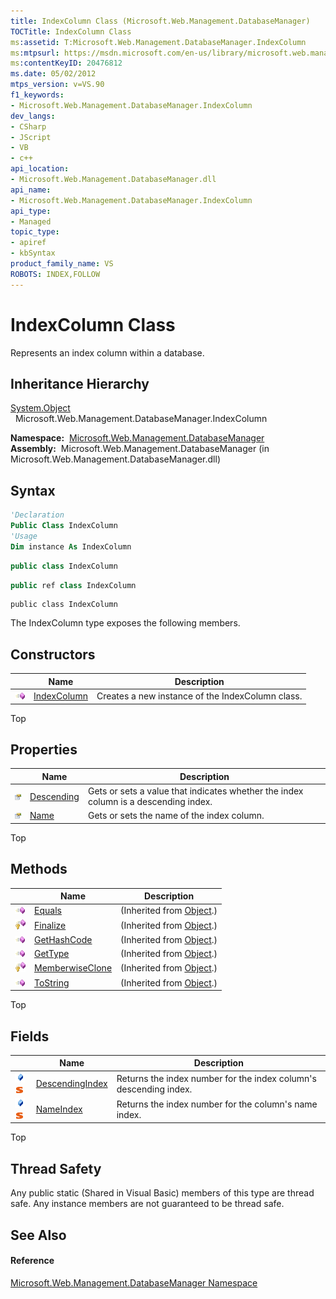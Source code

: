 ```yaml
---
title: IndexColumn Class (Microsoft.Web.Management.DatabaseManager)
TOCTitle: IndexColumn Class
ms:assetid: T:Microsoft.Web.Management.DatabaseManager.IndexColumn
ms:mtpsurl: https://msdn.microsoft.com/en-us/library/microsoft.web.management.databasemanager.indexcolumn(v=VS.90)
ms:contentKeyID: 20476812
ms.date: 05/02/2012
mtps_version: v=VS.90
f1_keywords:
- Microsoft.Web.Management.DatabaseManager.IndexColumn
dev_langs:
- CSharp
- JScript
- VB
- c++
api_location:
- Microsoft.Web.Management.DatabaseManager.dll
api_name:
- Microsoft.Web.Management.DatabaseManager.IndexColumn
api_type:
- Managed
topic_type:
- apiref
- kbSyntax
product_family_name: VS
ROBOTS: INDEX,FOLLOW
---
```


# IndexColumn Class

Represents an index column within a database.

## Inheritance Hierarchy

[System.Object](https://msdn.microsoft.com/en-us/library/e5kfa45b\(v=vs.90\))  
  Microsoft.Web.Management.DatabaseManager.IndexColumn  

**Namespace:**  [Microsoft.Web.Management.DatabaseManager](microsoft-web-management-databasemanager-namespace.md)  
**Assembly:**  Microsoft.Web.Management.DatabaseManager (in Microsoft.Web.Management.DatabaseManager.dll)

## Syntax

``` vb
'Declaration
Public Class IndexColumn
'Usage
Dim instance As IndexColumn
```

``` csharp
public class IndexColumn
```

``` c++
public ref class IndexColumn
```

``` jscript
public class IndexColumn
```

The IndexColumn type exposes the following members.

## Constructors

||Name|Description|
|--- |--- |--- |
|![Public method](images/Dd566041.pubmethod(en-us,VS.90).gif "Public method")|[IndexColumn](indexcolumn-constructor-microsoft-web-management-databasemanager.md)|Creates a new instance of the IndexColumn class.|


Top

## Properties

||Name|Description|
|--- |--- |--- |
|![Public property](images/Dd565931.pubproperty(en-us,VS.90).gif "Public property")|[Descending](indexcolumn-descending-property-microsoft-web-management-databasemanager.md)|Gets or sets a value that indicates whether the index column is a descending index.|
|![Public property](images/Dd565931.pubproperty(en-us,VS.90).gif "Public property")|[Name](indexcolumn-name-property-microsoft-web-management-databasemanager.md)|Gets or sets the name of the index column.|

Top

## Methods

||Name|Description|
|--- |--- |--- |
|![Public method](images/Dd566041.pubmethod(en-us,VS.90).gif "Public method")|[Equals](https://msdn.microsoft.com/en-us/library/bsc2ak47(v=vs.90))|(Inherited from [Object](https://msdn.microsoft.com/en-us/library/e5kfa45b(v=vs.90)).)|
|![Protected method](images/Dd566041.protmethod(en-us,VS.90).gif "Protected method")|[Finalize](https://msdn.microsoft.com/en-us/library/4k87zsw7(v=vs.90))|(Inherited from [Object](https://msdn.microsoft.com/en-us/library/e5kfa45b(v=vs.90)).)|
|![Public method](images/Dd566041.pubmethod(en-us,VS.90).gif "Public method")|[GetHashCode](https://msdn.microsoft.com/en-us/library/zdee4b3y(v=vs.90))|(Inherited from [Object](https://msdn.microsoft.com/en-us/library/e5kfa45b(v=vs.90)).)|
|![Public method](images/Dd566041.pubmethod(en-us,VS.90).gif "Public method")|[GetType](https://msdn.microsoft.com/en-us/library/dfwy45w9(v=vs.90))|(Inherited from [Object](https://msdn.microsoft.com/en-us/library/e5kfa45b(v=vs.90)).)|
|![Protected method](images/Dd566041.protmethod(en-us,VS.90).gif "Protected method")|[MemberwiseClone](https://msdn.microsoft.com/en-us/library/57ctke0a(v=vs.90))|(Inherited from [Object](https://msdn.microsoft.com/en-us/library/e5kfa45b(v=vs.90)).)|
|![Public method](images/Dd566041.pubmethod(en-us,VS.90).gif "Public method")|[ToString](https://msdn.microsoft.com/en-us/library/7bxwbwt2(v=vs.90))|(Inherited from [Object](https://msdn.microsoft.com/en-us/library/e5kfa45b(v=vs.90)).)|

Top

## Fields

||Name|Description|
|--- |--- |--- |
|![Public field](images/Dd565979.pubfield(en-us,VS.90).gif "Public field")![Static member](images/Dd565979.static(en-us,VS.90).gif "Static member")|[DescendingIndex](indexcolumn-descendingindex-field-microsoft-web-management-databasemanager.md)|Returns the index number for the index column's descending index.|
|![Public field](images/Dd565979.pubfield(en-us,VS.90).gif "Public field")![Static member](images/Dd565979.static(en-us,VS.90).gif "Static member")|[NameIndex](indexcolumn-nameindex-field-microsoft-web-management-databasemanager.md)|Returns the index number for the column's name index.|

Top

## Thread Safety

Any public static (Shared in Visual Basic) members of this type are thread safe. Any instance members are not guaranteed to be thread safe.

## See Also

#### Reference

[Microsoft.Web.Management.DatabaseManager Namespace](microsoft-web-management-databasemanager-namespace.md)

